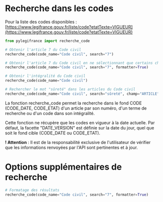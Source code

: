 # Recherche dans les codes

Pour la liste des codes disponibles : [https://www.legifrance.gouv.fr/liste/code?etatTexte=VIGUEUR](https://www.legifrance.gouv.fr/liste/code?etatTexte=VIGUEUR)

```python
from pylegifrance import recherche_code

# Obtenir l'article 7 du Code civil
recherche_code(code_name="Code civil", search="7")

# Obtenir l'article 7 du Code civil en ne sélectionnant que certains champs spécifiques
recherche_code(code_name="Code civil", search="7", formatter=True)

# Obtenir l'intégralité du Code civil
recherche_code(code_name="Code civil")

# Rechercher le mot "sûreté" dans les articles du Code civil
recherche_code(code_name="Code civil", search="sûreté", champ="ARTICLE")
```

La fonction recherche_code permet la recherche dans le fond CODE (CODE_DATE, CODE_ETAT) d'un article par son numéro, d'un terme de recherche ou d'un code dans son intégralité.

Cette fonction ne récupère que les codes en vigueur à la date actuelle. 
Par défaut, la facette "DATE_VERSION" est définie sur la date du jour, quel que soit le fond cible (CODE_DATE ou CODE_ETAT).

**! Attention** : Il est de la responsabilité exclusive de l'utilisateur de vérifier que les informations renvoyées par l'API sont pertinentes et à jour.

# Options supplémentaires de recherche

```python
# Formatage des résultats
recherche_code(code_name="Code civil", search="7", formatter=True)
```
